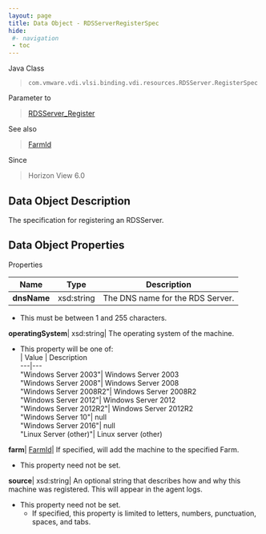 ```yaml
---
layout: page
title: Data Object - RDSServerRegisterSpec
hide:
 #- navigation
 - toc
---
```






Java Class  
> `com.vmware.vdi.vlsi.binding.vdi.resources.RDSServer.RegisterSpec`

Parameter to  
> [RDSServer_Register](vdi.resources.RDSServer.md#register)

See also  
> [FarmId](vdi.entity.FarmId.md)

Since  
> Horizon View 6.0


## Data Object Description 

The specification for registering an RDSServer. 

## Data Object Properties

Properties

Name |  Type |  Description   
---|---|---  
**dnsName**|  xsd:string|  The DNS name for the RDS Server.   


  * This must be between 1 and 255 characters. 

  
**operatingSystem**|  xsd:string|  The operating system of the machine.   


  * This property will be one of:  
|  Value |  Description   
---|---  
"Windows Server 2003"| Windows Server 2003  
"Windows Server 2008"| Windows Server 2008  
"Windows Server 2008R2"| Windows Server 2008R2  
"Windows Server 2012"| Windows Server 2012  
"Windows Server 2012R2"| Windows Server 2012R2  
"Windows Server 10"| null  
"Windows Server 2016"| null  
"Linux Server (other)"| Linux server (other)  

  
**farm**| [FarmId](vdi.entity.FarmId.md)|  If specified, will add the machine to the specified Farm.   


* This property need not be set.

  
**source**|  xsd:string|  An optional string that describes how and why this machine was registered. This will appear in the agent logs.   


* This property need not be set.
  * If specified, this property is limited to letters, numbers, punctuation, spaces, and tabs. 

  
  
  
  
  
  
